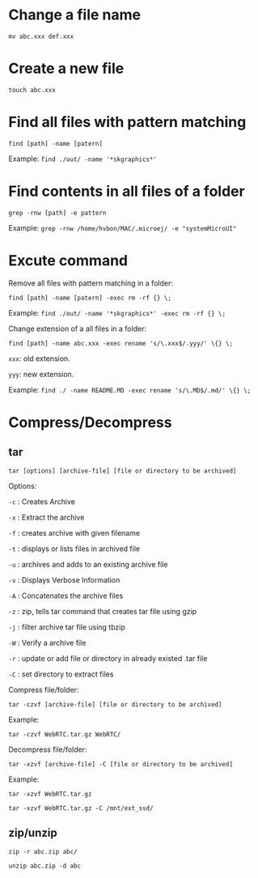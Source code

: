 # Change a file name
`mv abc.xxx def.xxx`

# Create a new file
`touch abc.xxx`

# Find all files with pattern matching
`find [path] -name [patern]`

Example: `find ./out/ -name '*skgraphics*'`

# Find contents in all files of a folder
`grep -rnw [path] -e pattern`

Example: `grep -rnw /home/hvbon/MAC/.microej/ -e "systemMicroUI"`

# Excute command
Remove all files with pattern matching in a folder:

`find [path] -name [patern] -exec rm -rf {} \;`

Example: `find ./out/ -name '*skgraphics*' -exec rm -rf {} \;`

Change extension of a all files in a folder:

`find [path] -name abc.xxx -exec rename 's/\.xxx$/.yyy/' \{} \;`

`xxx`: old extension.

`yyy`: new extension.

Example: `find ./ -name README.MD -exec rename 's/\.MD$/.md/' \{} \;`

# Compress/Decompress
## tar
`tar [options] [archive-file] [file or directory to be archived]`

Options:

`-c` : Creates Archive

`-x` : Extract the archive

`-f` : creates archive with given filename

`-t` : displays or lists files in archived file

`-u` : archives and adds to an existing archive file

`-v` : Displays Verbose Information

`-A` : Concatenates the archive files

`-z` : zip, tells tar command that creates tar file using gzip

`-j` : filter archive tar file using tbzip

`-W` : Verify a archive file

`-r` : update or add file or directory in already existed .tar file

`-C` : set directory to extract files

Compress file/folder:

`tar -czvf [archive-file] [file or directory to be archived]`

Example:

`tar -czvf WebRTC.tar.gz WebRTC/`

Decompress file/folder:

`tar -xzvf [archive-file] -C [file or directory to be archived]`

Example:

`tar -xzvf WebRTC.tar.gz`

`tar -xzvf WebRTC.tar.gz -C /mnt/ext_ssd/`

## zip/unzip

`zip -r abc.zip abc/`

`unzip abc.zip -d abc`

